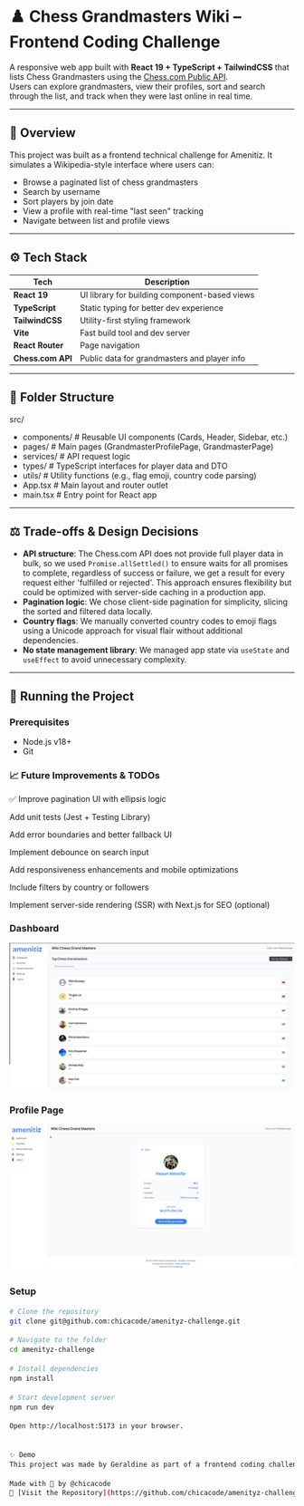 # ♟️ Chess Grandmasters Wiki – Frontend Coding Challenge

A responsive web app built with **React 19 + TypeScript + TailwindCSS** that lists Chess Grandmasters using the [Chess.com Public API](https://www.chess.com/news/view/published-data-api).  
Users can explore grandmasters, view their profiles, sort and search through the list, and track when they were last online in real time.

---

## 🧠 Overview

This project was built as a frontend technical challenge for Amenitiz. It simulates a Wikipedia-style interface where users can:

- Browse a paginated list of chess grandmasters
- Search by username
- Sort players by join date
- View a profile with real-time "last seen" tracking
- Navigate between list and profile views

---

## ⚙️ Tech Stack

| Tech            | Description                                      |
|-----------------|--------------------------------------------------|
| **React 19**    | UI library for building component-based views    |
| **TypeScript**  | Static typing for better dev experience          |
| **TailwindCSS** | Utility-first styling framework                  |
| **Vite**        | Fast build tool and dev server                   |
| **React Router**| Page navigation                                  |
| **Chess.com API** | Public data for grandmasters and player info  |

---

## 📁 Folder Structure
src/
- components/ # Reusable UI components (Cards, Header, Sidebar, etc.)
- pages/ # Main pages (GrandmasterProfilePage, GrandmasterPage)
- services/ # API request logic
- types/ # TypeScript interfaces for player data and DTO
- utils/ # Utility functions (e.g., flag emoji, country code parsing)
- App.tsx # Main layout and router outlet
- main.tsx # Entry point for React app


---

## ⚖️ Trade-offs & Design Decisions

- **API structure**: The Chess.com API does not provide full player data in bulk, so we used `Promise.allSettled()` to ensure waits for all promises to complete, regardless of success or failure, we get a result for every request either 'fulfilled or rejected'. This approach ensures flexibility but could be optimized with server-side caching in a production app.
- **Pagination logic**: We chose client-side pagination for simplicity, slicing the sorted and filtered data locally.
- **Country flags**: We manually converted country codes to emoji flags using a Unicode approach for visual flair without additional dependencies.
- **No state management library**: We managed app state via `useState` and `useEffect` to avoid unnecessary complexity.

---

## 🚀 Running the Project

### Prerequisites

- Node.js v18+
- Git

### 📈 Future Improvements & TODOs

✅ Improve pagination UI with ellipsis logic

 Add unit tests (Jest + Testing Library)

 Add error boundaries and better fallback UI

 Implement debounce on search input

 Add responsiveness enhancements and mobile optimizations

 Include filters by country or followers

 Implement server-side rendering (SSR) with Next.js for SEO (optional)

### Dashboard
![Screenshot](./src/assets/dashboard.png)

### Profile Page
![Screenshot](./src/assets/profile-page.png)

### Setup

```bash
# Clone the repository
git clone git@github.com:chicacode/amenityz-challenge.git

# Navigate to the folder
cd amenityz-challenge

# Install dependencies
npm install

# Start development server
npm run dev

Open http://localhost:5173 in your browser.


✨ Demo
This project was made by Geraldine as part of a frontend coding challenge.

Made with 💙 by @chicacode
📂 [Visit the Repository](https://github.com/chicacode/amenityz-challenge)
